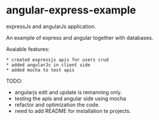 angular-express-example
=======================

expressJs and angularJs application.

An example of express and angular together with databases.

Avaiable features:

	* created expressjs apis for users crud
	* added angularJs in client side
	* added mocha to test apis
	

TODO:
  
  * angularjs edit and update is remanning only.
  * testing the apis and angular side using mocha
  * refactor and optimization the code.
  * need to add README for installation te projects.
